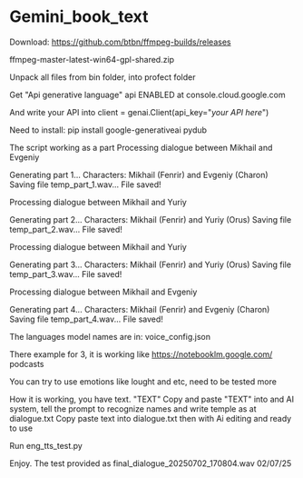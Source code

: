 # Gemini_book_text

Download:
https://github.com/btbn/ffmpeg-builds/releases

ffmpeg-master-latest-win64-gpl-shared.zip

Unpack all files from bin folder, into profect folder

Get "Api generative language" api ENABLED at console.cloud.google.com

And write your API into 
 client = genai.Client(api_key="_your API here_")

Need to install:
pip install google-generativeai pydub

The script working as a part
Processing dialogue between Mikhail and Evgeniy

Generating part 1...
Characters: Mikhail (Fenrir) and Evgeniy (Charon)
Saving file temp_part_1.wav...
File saved!

Processing dialogue between Mikhail and Yuriy

Generating part 2...
Characters: Mikhail (Fenrir) and Yuriy (Orus)
Saving file temp_part_2.wav...
File saved!

Processing dialogue between Mikhail and Yuriy

Generating part 3...
Characters: Mikhail (Fenrir) and Yuriy (Orus)
Saving file temp_part_3.wav...
File saved!

Processing dialogue between Mikhail and Evgeniy

Generating part 4...
Characters: Mikhail (Fenrir) and Evgeniy (Charon)
Saving file temp_part_4.wav...
File saved!

The languages model names are in:
voice_config.json

There example for 3, it is working like https://notebooklm.google.com/ podcasts

You can try to use emotions like lought and etc, need to be tested more

How it is working, you have text. "TEXT"
Copy and paste "TEXT" into and AI system, tell the prompt to recognize names and write temple as at dialogue.txt
Copy paste text into dialogue.txt then with Ai editing and ready to use

Run eng_tts_test.py

Enjoy. The test provided as final_dialogue_20250702_170804.wav 02/07/25
